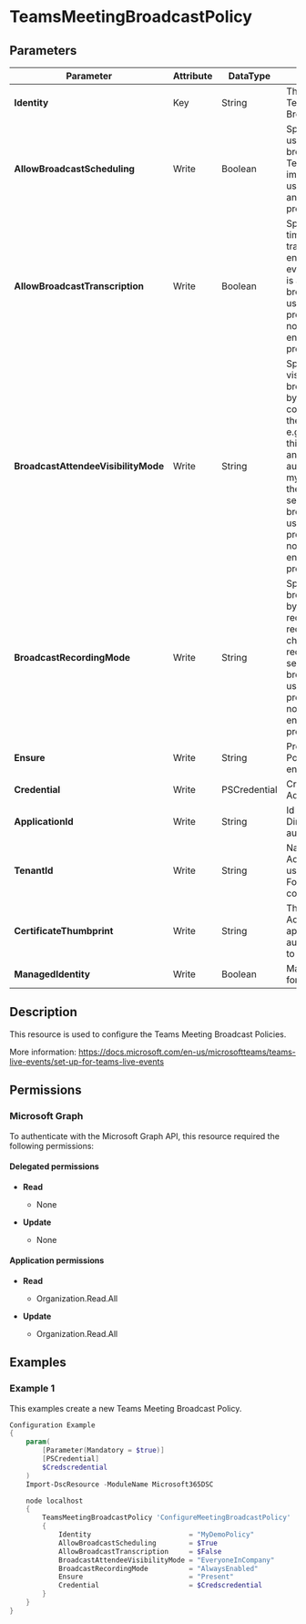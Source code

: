 ﻿# TeamsMeetingBroadcastPolicy

## Parameters

| Parameter | Attribute | DataType | Description | Allowed Values |
| --- | --- | --- | --- | --- |
| **Identity** | Key | String | The identifier of the Teams Meeting Broadcast Policy. | |
| **AllowBroadcastScheduling** | Write | Boolean | Specifies whether this user can create broadcast events in Teams. This settng impacts broadcasts that use both self-service and external encoder production methods. | |
| **AllowBroadcastTranscription** | Write | Boolean | Specifies whether real-time transcription and translation can be enabled in the broadcast event. Note: this setting is applicable to broadcast events that use Teams Meeting production only and does not apply when external encoder is used as production method. | |
| **BroadcastAttendeeVisibilityMode** | Write | String | Specifies the attendee visibility mode of the broadcast events created by this user.  This setting controls who can watch the broadcast event - e.g. anyone can watch this event including anonymous users or only authenticated users in my company can watch the event.  Note: this setting is applicable to broadcast events that use Teams Meeting production only and does not apply when external encoder is used as production method. | `Everyone`, `EveryoneInCompany`, `InvitedUsersInCompany`, `EveryoneInCompanyAndExternal`, `InvitedUsersInCompanyAndExternal` |
| **BroadcastRecordingMode** | Write | String | Specifies whether broadcast events created by this user are always recorded, never recorded or user can choose whether to record or not. Note: this setting is applicable to broadcast events that use Teams Meeting production only and does not apply when external encoder is used as production method. | `AlwaysEnabled`, `AlwaysDisabled`, `UserOverride` |
| **Ensure** | Write | String | Present ensures the Policy exists, absent ensures it is removed | `Present`, `Absent` |
| **Credential** | Write | PSCredential | Credentials of the Teams Admin | |
| **ApplicationId** | Write | String | Id of the Azure Active Directory application to authenticate with. | |
| **TenantId** | Write | String | Name of the Azure Active Directory tenant used for authentication. Format contoso.onmicrosoft.com | |
| **CertificateThumbprint** | Write | String | Thumbprint of the Azure Active Directory application's authentication certificate to use for authentication. | |
| **ManagedIdentity** | Write | Boolean | Managed ID being used for authentication. | |

## Description

This resource is used to configure the Teams Meeting Broadcast Policies.

More information: https://docs.microsoft.com/en-us/microsoftteams/teams-live-events/set-up-for-teams-live-events

## Permissions

### Microsoft Graph

To authenticate with the Microsoft Graph API, this resource required the following permissions:

#### Delegated permissions

- **Read**

    - None

- **Update**

    - None

#### Application permissions

- **Read**

    - Organization.Read.All

- **Update**

    - Organization.Read.All

## Examples

### Example 1

This examples create a new Teams Meeting Broadcast Policy.

```powershell
Configuration Example
{
    param(
        [Parameter(Mandatory = $true)]
        [PSCredential]
        $Credscredential
    )
    Import-DscResource -ModuleName Microsoft365DSC

    node localhost
    {
        TeamsMeetingBroadcastPolicy 'ConfigureMeetingBroadcastPolicy'
        {
            Identity                        = "MyDemoPolicy"
            AllowBroadcastScheduling        = $True
            AllowBroadcastTranscription     = $False
            BroadcastAttendeeVisibilityMode = "EveryoneInCompany"
            BroadcastRecordingMode          = "AlwaysEnabled"
            Ensure                          = "Present"
            Credential                      = $Credscredential
        }
    }
}
```

